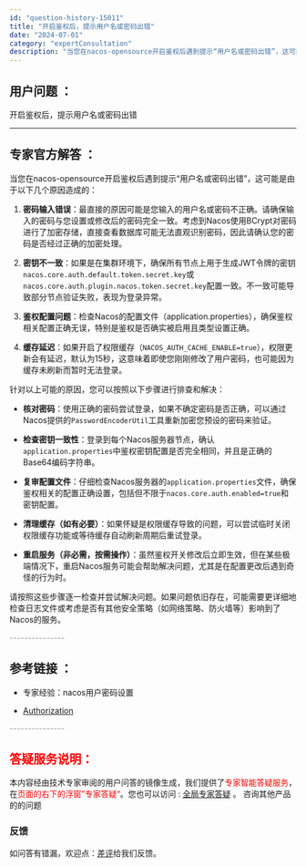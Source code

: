 ```yaml
---
id: "question-history-15011"
title: "开启鉴权后，提示用户名或密码出错"
date: "2024-07-01"
category: "expertConsultation"
description: "当您在nacos-opensource开启鉴权后遇到提示“用户名或密码出错”，这可能是由于以下几个原因造成的：1. **密码输入错误**：最直接的原因可能是您输入的用户名或密码不正确。请确保输入的密码与您设置或修改后的密码完全一致。考虑到Nacos使用BCrypt对密码进行了加密存储，直接查看数据库"
---
```


## 用户问题 ： 
 开启鉴权后，提示用户名或密码出错  

---------------
## 专家官方解答 ：

当您在nacos-opensource开启鉴权后遇到提示“用户名或密码出错”，这可能是由于以下几个原因造成的：

1. **密码输入错误**：最直接的原因可能是您输入的用户名或密码不正确。请确保输入的密码与您设置或修改后的密码完全一致。考虑到Nacos使用BCrypt对密码进行了加密存储，直接查看数据库可能无法直观识别密码，因此请确认您的密码是否经过正确的加密处理。

2. **密钥不一致**：如果是在集群环境下，确保所有节点上用于生成JWT令牌的密钥`nacos.core.auth.default.token.secret.key`或`nacos.core.auth.plugin.nacos.token.secret.key`配置一致。不一致可能导致部分节点验证失败，表现为登录异常。

3. **鉴权配置问题**：检查Nacos的配置文件（application.properties），确保鉴权相关配置正确无误，特别是鉴权是否确实被启用且类型设置正确。

4. **缓存延迟**：如果开启了权限缓存（`NACOS_AUTH_CACHE_ENABLE=true`），权限更新会有延迟，默认为15秒，这意味着即使您刚刚修改了用户密码，也可能因为缓存未刷新而暂时无法登录。

针对以上可能的原因，您可以按照以下步骤进行排查和解决：

- **核对密码**：使用正确的密码尝试登录，如果不确定密码是否正确，可以通过Nacos提供的`PasswordEncoderUtil`工具重新加密您预设的密码来验证。

- **检查密钥一致性**：登录到每个Nacos服务器节点，确认`application.properties`中鉴权密钥配置是否完全相同，并且是正确的Base64编码字符串。

- **复审配置文件**：仔细检查Nacos服务器的`application.properties`文件，确保鉴权相关的配置正确设置，包括但不限于`nacos.core.auth.enabled=true`和密钥配置。

- **清理缓存（如有必要）**：如果怀疑是权限缓存导致的问题，可以尝试临时关闭权限缓存功能或等待缓存自动刷新周期后重试登录。

- **重启服务（非必需，按需操作）**：虽然鉴权开关修改后立即生效，但在某些极端情况下，重启Nacos服务可能会帮助解决问题，尤其是在配置更改后遇到奇怪的行为时。

请按照这些步骤逐一检查并尝试解决问题。如果问题依旧存在，可能需要更详细地检查日志文件或考虑是否有其他安全策略（如网络策略、防火墙等）影响到了Nacos的服务。


<font color="#949494">---------------</font> 


## 参考链接 ：

* 专家经验：nacos用户密码设置 
 
 * [Authorization](https://nacos.io/docs/latest/guide/user/auth)


 <font color="#949494">---------------</font> 
 


## <font color="#FF0000">答疑服务说明：</font> 

本内容经由技术专家审阅的用户问答的镜像生成，我们提供了<font color="#FF0000">专家智能答疑服务</font>，在<font color="#FF0000">页面的右下的浮窗”专家答疑“</font>。您也可以访问 : [全局专家答疑](https://answer.opensource.alibaba.com/docs/intro) 。 咨询其他产品的的问题

### 反馈
如问答有错漏，欢迎点：[差评](https://ai.nacos.io/user/feedbackByEnhancerGradePOJOID?enhancerGradePOJOId=16007)给我们反馈。
